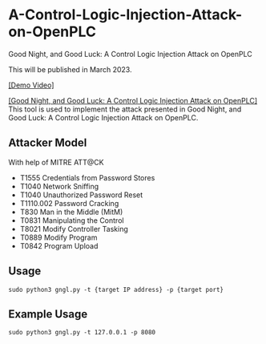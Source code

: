 # A-Control-Logic-Injection-Attack-on-OpenPLC
Good Night, and Good Luck: A Control Logic Injection Attack on OpenPLC

This will be published in March 2023. 

[[Demo Video]](https://youtu.be/rEBeV982gWQ)

[[Good Night, and Good Luck: A Control Logic Injection Attack on OpenPLC]](https://www.researchgate.net/publication/368958709_Good_Night_and_Good_Luck_A_Control_Logic_Injection_Attack_on_OpenPLC)
This tool is used to implement the attack presented in Good Night, and Good Luck: A Control Logic Injection Attack on OpenPLC. 


## Attacker Model
With help of MITRE ATT@CK

- T1555 Credentials from Password Stores
- T1040 Network Sniffing
- T1040 Unauthorized Password Reset
- T1110.002 Password Cracking
- T830 Man in the Middle (MitM)
- T0831 Manipulating the Control
- T8021 Modify Controller Tasking
- T0889 Modify Program
- T0842 Program Upload


## Usage
```
sudo python3 gngl.py -t {target IP address} -p {target port}
```

## Example Usage
```
sudo python3 gngl.py -t 127.0.0.1 -p 8080
```
